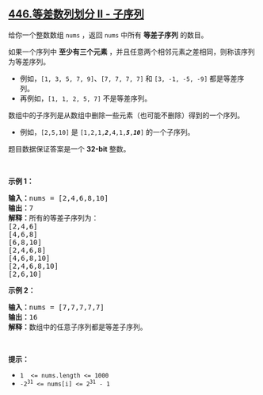 ## [446.等差数列划分 II - 子序列](https://leetcode.cn/problems/arithmetic-slices-ii-subsequence/)
<p>给你一个整数数组 <code>nums</code> ，返回 <code>nums</code> 中所有 <strong>等差子序列</strong> 的数目。</p>

<p>如果一个序列中 <strong>至少有三个元素</strong> ，并且任意两个相邻元素之差相同，则称该序列为等差序列。</p>

<ul>
	<li>例如，<code>[1, 3, 5, 7, 9]</code>、<code>[7, 7, 7, 7]</code> 和 <code>[3, -1, -5, -9]</code> 都是等差序列。</li>
	<li>再例如，<code>[1, 1, 2, 5, 7]</code> 不是等差序列。</li>
</ul>

<p>数组中的子序列是从数组中删除一些元素（也可能不删除）得到的一个序列。</p>

<ul>
	<li>例如，<code>[2,5,10]</code> 是 <code>[1,2,1,<em><strong>2</strong></em>,4,1,<strong><em>5</em></strong>,<em><strong>10</strong></em>]</code> 的一个子序列。</li>
</ul>

<p>题目数据保证答案是一个 <strong>32-bit</strong> 整数。</p>

<p>&nbsp;</p>

<p><strong>示例 1：</strong></p>

<pre>
<strong>输入：</strong>nums = [2,4,6,8,10]
<strong>输出：</strong>7
<strong>解释：</strong>所有的等差子序列为：
[2,4,6]
[4,6,8]
[6,8,10]
[2,4,6,8]
[4,6,8,10]
[2,4,6,8,10]
[2,6,10]
</pre>

<p><strong>示例 2：</strong></p>

<pre>
<strong>输入：</strong>nums = [7,7,7,7,7]
<strong>输出：</strong>16
<strong>解释：</strong>数组中的任意子序列都是等差子序列。
</pre>

<p>&nbsp;</p>

<p><strong>提示：</strong></p>

<ul>
	<li><code>1&nbsp; &lt;= nums.length &lt;= 1000</code></li>
	<li><code>-2<sup>31</sup> &lt;= nums[i] &lt;= 2<sup>31</sup> - 1</code></li>
</ul>
